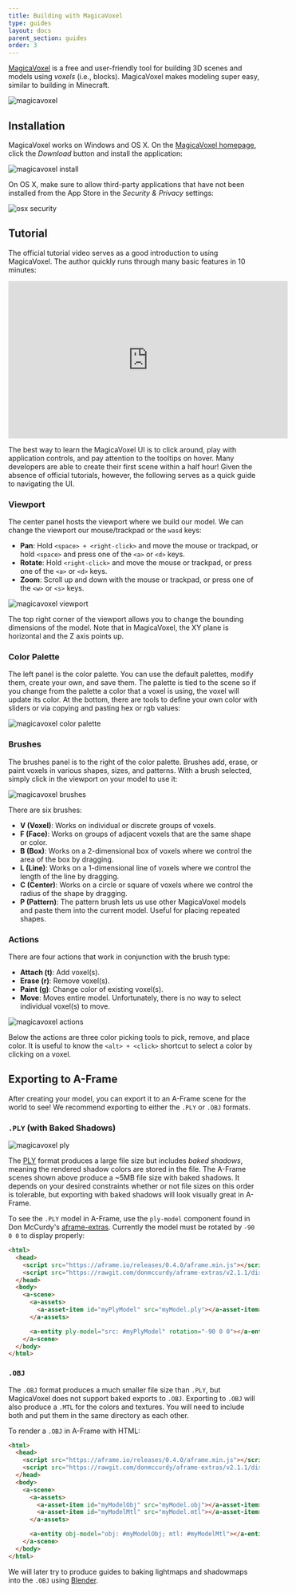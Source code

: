 ```yaml
---
title: Building with MagicaVoxel
type: guides
layout: docs
parent_section: guides
order: 3
---
```


[magicavoxel]: https://ephtracy.github.io/

[MagicaVoxel][magicavoxel] is a free and user-friendly tool for building
3D scenes and models using *voxels* (i.e., blocks). MagicaVoxel makes modeling super
easy, similar to building in Minecraft.

![magicavoxel](https://i.imgur.com/XYYXjIn.jpg)

<!--toc-->

## Installation

MagicaVoxel works on Windows and OS X. On the [MagicaVoxel
homepage][magicavoxel], click the *Download* button and install the application:

![magicavoxel install](https://i.imgur.com/GmgdyHs.jpg)

On OS X, make sure to allow third-party applications that have not been installed
from the App Store in the *Security & Privacy* settings:

![osx security](https://i.imgur.com/iaa4pSO.jpg)

## Tutorial

The official tutorial video serves as a good introduction to using MagicaVoxel.
The author quickly runs through many basic features in 10 minutes:

<iframe width="560" height="315" src="https://www.youtube.com/embed/PPu7SJ1_bwc" frameborder="0" allowfullscreen></iframe>

The best way to learn the MagicaVoxel UI is to click around, play with application controls,
and pay attention to the tooltips on hover. Many developers are able to create their first
scene within a half hour!  Given the absence of official tutorials, however,
the following serves as a quick guide to navigating the UI.

### Viewport

The center panel hosts the viewport where we build our model. We can change the
viewport our mouse/trackpad or the `wasd` keys:

- **Pan**: Hold `<space> + <right-click>` and move the mouse or trackpad, or
  hold `<space>` and press one of the `<a>` or `<d>` keys.
- **Rotate**: Hold `<right-click>` and move the mouse or trackpad, or press one
  of the `<a>` or `<d>` keys.
- **Zoom**: Scroll up and down with the mouse or trackpad, or press one of the
  `<w>` or `<s>` keys.

![magicavoxel viewport](http://imgur.com/vq34Mkk.jpg)

The top right corner of the viewport allows you to change the bounding dimensions
of the model. Note that in MagicaVoxel, the XY plane is horizontal and the Z
axis points up.

### Color Palette

The left panel is the color palette. You can use the default palettes,
modify them, create your own, and save them. The palette is tied to the scene
so if you change from the palette a color that a voxel is using, the voxel will
update its color. At the bottom, there are tools to define your own color with
sliders or via copying and pasting hex or rgb values:

![magicavoxel color palette](https://i.imgur.com/vq34Mkk.jpg)

### Brushes

The brushes panel is to the right of the color palette. Brushes add, erase, or
paint voxels in various shapes, sizes, and patterns. With a brush selected,
simply click in the viewport on your model to use it:

![magicavoxel brushes](https://i.imgur.com/pqrUAFT.gif)

There are six brushes:

- **V (Voxel)**: Works on individual or discrete groups of voxels.
- **F (Face)**: Works on groups of adjacent voxels that are the same shape or color.
- **B (Box)**: Works on a 2-dimensional box of voxels where we control the area
  of the box by dragging.
- **L (Line)**: Works on a 1-dimensional line of voxels where we control the
  length of the line by dragging.
- **C (Center)**: Works on a circle or square of voxels where we control the
  radius of the shape by dragging.
- **P (Pattern)**: The pattern brush lets us use other MagicaVoxel models and paste them
  into the current model. Useful for placing repeated shapes.

### Actions

There are four actions that work in conjunction with the brush type:

- **Attach (t)**: Add voxel(s).
- **Erase (r)**: Remove voxel(s).
- **Paint (g)**: Change color of existing voxel(s).
- **Move**: Moves entire model. Unfortunately, there is no way to select
  individual voxel(s) to move.

![magicavoxel actions](https://i.imgur.com/uLQcQrT.gif)

Below the actions are three color picking tools to pick, remove, and place
color. It is useful to know the `<alt> + <click>` shortcut to select a color by
clicking on a voxel.

## Exporting to A-Frame

After creating your model, you can export it to an A-Frame scene for the world
to see! We recommend exporting to either the `.PLY` or `.OBJ` formats.

### `.PLY` (with Baked Shadows)

![magicavoxel ply](https://i.imgur.com/OIdqrSH.jpg)

[ply]: https://wikipedia.org/wiki/PLY_(file_format)

The [PLY][ply] format produces a large file size but includes *baked
shadows*, meaning the rendered shadow colors are stored in the file. The
A-Frame scenes shown above produce a ~5MB file size with baked shadows.
It depends on your desired constraints whether or not file sizes on this order
is tolerable, but exporting with baked shadows will look visually great in
A-Frame.

[aframe-extras]: https://github.com/donmccurdy/aframe-extras/

To see the `.PLY` model in A-Frame, use the `ply-model` component found
in Don McCurdy's [aframe-extras][aframe-extras]. Currently the model must be
rotated by `-90 0 0` to display properly:

```html
<html>
  <head>
    <script src="https://aframe.io/releases/0.4.0/aframe.min.js"></script>
    <script src="https://rawgit.com/donmccurdy/aframe-extras/v2.1.1/dist/aframe-extras.loaders.min.js"></script>
  </head>
  <body>
    <a-scene>
      <a-assets>
        <a-asset-item id="myPlyModel" src="myModel.ply"></a-asset-item>
      </a-assets>

      <a-entity ply-model="src: #myPlyModel" rotation="-90 0 0"></a-entity>
    </a-scene>
  </body>
</html>
```

### `.OBJ`

The `.OBJ` format produces a much smaller file size than `.PLY`, but
MagicaVoxel does not support baked exports to `.OBJ`. Exporting to `.OBJ` will
also produce a `.MTL` for the colors and textures. You will need to include both
and put them in the same directory as each other.

To render a `.OBJ` in A-Frame with HTML:

```html
<html>
  <head>
    <script src="https://aframe.io/releases/0.4.0/aframe.min.js"></script>
    <script src="https://rawgit.com/donmccurdy/aframe-extras/v2.1.1/dist/aframe-extras.loaders.min.js"></script>
  </head>
  <body>
    <a-scene>
      <a-assets>
        <a-asset-item id="myModelObj" src="myModel.obj"></a-asset-item>
        <a-asset-item id="myModelMtl" src="myModel.mtl"></a-asset-item>
      </a-assets>

      <a-entity obj-model="obj: #myModelObj; mtl: #myModelMtl"></a-entity>
    </a-scene>
  </body>
</html>
```

[blender]: https://www.blender.org/

We will later try to produce guides to baking lightmaps and shadowmaps into the
`.OBJ` using [Blender][blender].
